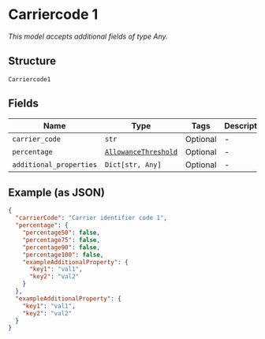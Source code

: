 
# Carriercode 1

*This model accepts additional fields of type Any.*

## Structure

`Carriercode1`

## Fields

| Name | Type | Tags | Description |
|  --- | --- | --- | --- |
| `carrier_code` | `str` | Optional | - |
| `percentage` | [`AllowanceThreshold`](../../doc/models/allowance-threshold.md) | Optional | - |
| `additional_properties` | `Dict[str, Any]` | Optional | - |

## Example (as JSON)

```json
{
  "carrierCode": "Carrier identifier code 1",
  "percentage": {
    "percentage50": false,
    "percentage75": false,
    "percentage90": false,
    "percentage100": false,
    "exampleAdditionalProperty": {
      "key1": "val1",
      "key2": "val2"
    }
  },
  "exampleAdditionalProperty": {
    "key1": "val1",
    "key2": "val2"
  }
}
```


